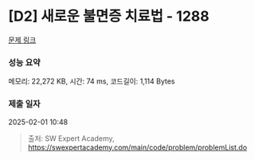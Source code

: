 # [D2] 새로운 불면증 치료법 - 1288 

[문제 링크](https://swexpertacademy.com/main/code/problem/problemDetail.do?contestProbId=AV18_yw6I9MCFAZN) 

### 성능 요약

메모리: 22,272 KB, 시간: 74 ms, 코드길이: 1,114 Bytes

### 제출 일자

2025-02-01 10:48



> 출처: SW Expert Academy, https://swexpertacademy.com/main/code/problem/problemList.do